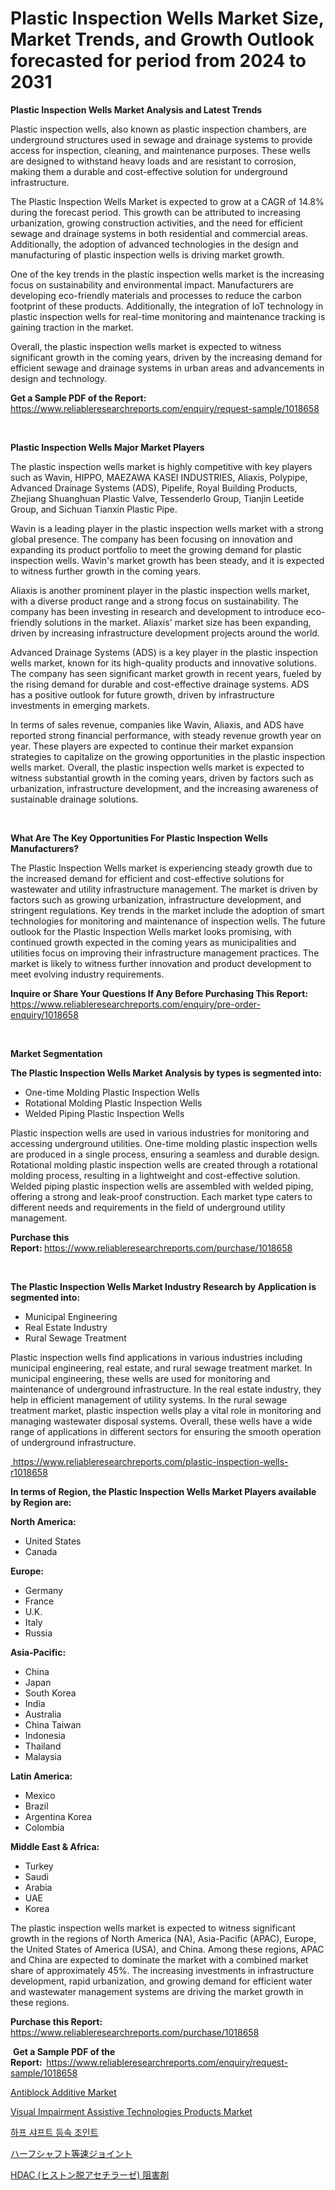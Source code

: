<p><h1>Plastic Inspection Wells Market Size, Market Trends, and Growth Outlook forecasted for period from 2024 to 2031</h1></p><p><strong>Plastic Inspection Wells Market Analysis and Latest Trends</strong></p>
<p><p>Plastic inspection wells, also known as plastic inspection chambers, are underground structures used in sewage and drainage systems to provide access for inspection, cleaning, and maintenance purposes. These wells are designed to withstand heavy loads and are resistant to corrosion, making them a durable and cost-effective solution for underground infrastructure.</p><p>The Plastic Inspection Wells Market is expected to grow at a CAGR of 14.8% during the forecast period. This growth can be attributed to increasing urbanization, growing construction activities, and the need for efficient sewage and drainage systems in both residential and commercial areas. Additionally, the adoption of advanced technologies in the design and manufacturing of plastic inspection wells is driving market growth.</p><p>One of the key trends in the plastic inspection wells market is the increasing focus on sustainability and environmental impact. Manufacturers are developing eco-friendly materials and processes to reduce the carbon footprint of these products. Additionally, the integration of IoT technology in plastic inspection wells for real-time monitoring and maintenance tracking is gaining traction in the market.</p><p>Overall, the plastic inspection wells market is expected to witness significant growth in the coming years, driven by the increasing demand for efficient sewage and drainage systems in urban areas and advancements in design and technology.</p></p>
<p><strong>Get a Sample PDF of the Report:&nbsp;</strong> <a href="https://www.reliableresearchreports.com/enquiry/request-sample/1018658">https://www.reliableresearchreports.com/enquiry/request-sample/1018658</a></p>
<p>&nbsp;</p>
<p><strong>Plastic Inspection Wells Major Market Players</strong></p>
<p><p>The plastic inspection wells market is highly competitive with key players such as Wavin, HIPPO, MAEZAWA KASEI INDUSTRIES, Aliaxis, Polypipe, Advanced Drainage Systems (ADS), Pipelife, Royal Building Products, Zhejiang Shuanghuan Plastic Valve, Tessenderlo Group, Tianjin Leetide Group, and Sichuan Tianxin Plastic Pipe.</p><p>Wavin is a leading player in the plastic inspection wells market with a strong global presence. The company has been focusing on innovation and expanding its product portfolio to meet the growing demand for plastic inspection wells. Wavin's market growth has been steady, and it is expected to witness further growth in the coming years.</p><p>Aliaxis is another prominent player in the plastic inspection wells market, with a diverse product range and a strong focus on sustainability. The company has been investing in research and development to introduce eco-friendly solutions in the market. Aliaxis' market size has been expanding, driven by increasing infrastructure development projects around the world.</p><p>Advanced Drainage Systems (ADS) is a key player in the plastic inspection wells market, known for its high-quality products and innovative solutions. The company has seen significant market growth in recent years, fueled by the rising demand for durable and cost-effective drainage systems. ADS has a positive outlook for future growth, driven by infrastructure investments in emerging markets.</p><p>In terms of sales revenue, companies like Wavin, Aliaxis, and ADS have reported strong financial performance, with steady revenue growth year on year. These players are expected to continue their market expansion strategies to capitalize on the growing opportunities in the plastic inspection wells market. Overall, the plastic inspection wells market is expected to witness substantial growth in the coming years, driven by factors such as urbanization, infrastructure development, and the increasing awareness of sustainable drainage solutions.</p></p>
<p>&nbsp;</p>
<p><strong>What Are The Key Opportunities For Plastic Inspection Wells Manufacturers?</strong></p>
<p><p>The Plastic Inspection Wells market is experiencing steady growth due to the increased demand for efficient and cost-effective solutions for wastewater and utility infrastructure management. The market is driven by factors such as growing urbanization, infrastructure development, and stringent regulations. Key trends in the market include the adoption of smart technologies for monitoring and maintenance of inspection wells. The future outlook for the Plastic Inspection Wells market looks promising, with continued growth expected in the coming years as municipalities and utilities focus on improving their infrastructure management practices. The market is likely to witness further innovation and product development to meet evolving industry requirements.</p></p>
<p><strong>Inquire or Share Your Questions If Any Before Purchasing This Report:</strong> <a href="https://www.reliableresearchreports.com/enquiry/pre-order-enquiry/1018658">https://www.reliableresearchreports.com/enquiry/pre-order-enquiry/1018658</a></p>
<p>&nbsp;</p>
<p><strong>Market Segmentation</strong></p>
<p><strong>The Plastic Inspection Wells Market Analysis by types is segmented into:</strong></p>
<p><ul><li>One-time Molding Plastic Inspection Wells</li><li>Rotational Molding Plastic Inspection Wells</li><li>Welded Piping Plastic Inspection Wells</li></ul></p>
<p><p>Plastic inspection wells are used in various industries for monitoring and accessing underground utilities. One-time molding plastic inspection wells are produced in a single process, ensuring a seamless and durable design. Rotational molding plastic inspection wells are created through a rotational molding process, resulting in a lightweight and cost-effective solution. Welded piping plastic inspection wells are assembled with welded piping, offering a strong and leak-proof construction. Each market type caters to different needs and requirements in the field of underground utility management.</p></p>
<p><strong>Purchase this Report:&nbsp;</strong><a href="https://www.reliableresearchreports.com/purchase/1018658">https://www.reliableresearchreports.com/purchase/1018658</a></p>
<p>&nbsp;</p>
<p><strong>The Plastic Inspection Wells Market Industry Research by Application is segmented into:</strong></p>
<p><ul><li>Municipal Engineering</li><li>Real Estate Industry</li><li>Rural Sewage Treatment</li></ul></p>
<p><p>Plastic inspection wells find applications in various industries including municipal engineering, real estate, and rural sewage treatment market. In municipal engineering, these wells are used for monitoring and maintenance of underground infrastructure. In the real estate industry, they help in efficient management of utility systems. In the rural sewage treatment market, plastic inspection wells play a vital role in monitoring and managing wastewater disposal systems. Overall, these wells have a wide range of applications in different sectors for ensuring the smooth operation of underground infrastructure.</p></p>
<p><a href="https://www.reliableresearchreports.com/plastic-inspection-wells-r1018658">&nbsp;https://www.reliableresearchreports.com/plastic-inspection-wells-r1018658</a></p>
<p><strong>In terms of Region, the Plastic Inspection Wells Market Players available by Region are:</strong></p>
<p>
    <p> <strong> North America: </strong>
        <ul>
            <li>United States</li>
            <li>Canada</li>
        </ul>
        </p> 
    <p> <strong> Europe: </strong>
        <ul>
            <li>Germany</li>
            <li>France</li>
            <li>U.K.</li>
            <li>Italy</li>
            <li>Russia</li>
        </ul>
        </p> 
    <p> <strong> Asia-Pacific: </strong>
        <ul>
            <li>China</li>
            <li>Japan</li>
            <li>South Korea</li>
            <li>India</li>
            <li>Australia</li>
            <li>China Taiwan</li>
            <li>Indonesia</li>
            <li>Thailand</li>
            <li>Malaysia</li>
        </ul>
        </p> 
    <p> <strong> Latin America: </strong>
        <ul>
            <li>Mexico</li>
            <li>Brazil</li>
            <li>Argentina Korea</li>
            <li>Colombia</li>
        </ul>
        </p> 
    <p> <strong> Middle East & Africa: </strong>
        <ul>
            <li>Turkey</li>
            <li>Saudi</li>
            <li>Arabia</li>
            <li>UAE</li>
            <li>Korea</li>
        </ul>
    </p>
    </p>
<p><p>The plastic inspection wells market is expected to witness significant growth in the regions of North America (NA), Asia-Pacific (APAC), Europe, the United States of America (USA), and China. Among these regions, APAC and China are expected to dominate the market with a combined market share of approximately 45%. The increasing investments in infrastructure development, rapid urbanization, and growing demand for efficient water and wastewater management systems are driving the market growth in these regions.</p></p>
<p><strong>Purchase this Report: </strong><a href="https://www.reliableresearchreports.com/purchase/1018658">https://www.reliableresearchreports.com/purchase/1018658</a></p>
<p>&nbsp;<strong>Get a Sample PDF of the Report:&nbsp;&nbsp;</strong><a href="https://www.reliableresearchreports.com/enquiry/request-sample/1018658">https://www.reliableresearchreports.com/enquiry/request-sample/1018658</a></p>
<p><strong></strong></p>
<p><p><a href="https://github.com/Valeridd446677/Market-Research-Report-List-1/blob/main/antiblock-additive-market.md">Antiblock Additive Market</a></p><p><a href="https://github.com/IzaiahBartell/Market-Research-Report-List-1/blob/main/visual-impairment-assistive-technologies-products-market.md">Visual Impairment Assistive Technologies Products Market</a></p><p><a href="https://github.com/anton65482023/Market-Research-Report-List-1/blob/main/557391494419.md">하프 샤프트 등속 조인트</a></p><p><a href="https://github.com/dadanedu33/Market-Research-Report-List-1/blob/main/154106294424.md">ハーフシャフト等速ジョイント</a></p><p><a href="https://github.com/DayanaRunolfsdottir/Market-Research-Report-List-1/blob/main/662537187618.md">HDAC (ヒストン脱アセチラーゼ) 阻害剤</a></p></p>